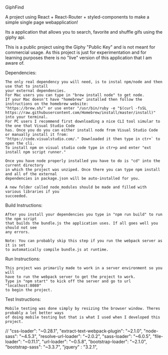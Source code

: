 GiphFind

A project using React + React-Router + styled-components to make a simple single page webapplication!

Its a application that allows you to search, favorite and shuffle gifs using the giphy api.

This is a public project using the Giphy "Public Key" and is not meant for commercial usage.
As this project is just for experimentation and for learning purposes there is no "live" 
version of this application that I am aware of.

Dependencies:

    The only real dependency you will need, is to instal npm/node and then use that to install
    your external dependencies. 
    For Mac users you can type in "brew install node" to get node.
    If your Mac doesn't have "homebrew" installed then follow the instructions on the homebrew website:
    "https://brew.sh/" or use enter "/usr/bin/ruby -e "$(curl -fsSL https://raw.githubusercontent.com/Homebrew/install/master/install)"
    into your terminal.
    For PC users I recommend first downloading a nice CLI tool simular to the one that Visual Studio Code
    has. Once you do you can either install node from Visual Studio Code or manually install it from:
    "https://code.visualstudio.com/." Downloaded it then type in ctr+` to open the cli. 
    To install npm on visual studio code type in ctr+p and enter "ext install npm script runner."

    Once you have node properly installed you have to do is "cd" into the current directory
    in which the project was unziped. Once there you can type npm install and all of the external
    dependencies in package.json will be auto-installed for you.

    A new folder called node_modules should be made and filled with various libraries if you 
    succeeded.
    
Build Instructions:
    
    After you install your dependencies you type in "npm run build" to run the npm script 
    that builds the bundle.js the application uses. If all goes well you should not see
    any errors.

    Note: You can probably skip this step if you run the webpack server as it is set
    to automatically compile bundle.js at runtime.

Run Instructions:
    
    This project was primarily made to work in a server environment so you will
    have to run the webpack server to get the project to work.
    Type in "npm start" to kick off the server and go to url "localhost:8080"
    to begin the project.

Test Instructions:

    Mobile testing was done simply by resizing the browser window. Theres probably a lot better ways 
    of doing mobile testing but that is what I used when I developed this project.








//
     "css-loader": "~0.28.1",
     "extract-text-webpack-plugin": "~2.1.0",
     "node-sass": "~4.5.3",
     "resolve-url-loader": "~2.0.2",
     "sass-loader": "~6.0.5",
     "file-loader": "~0.11.1",
     "url-loader": "~0.5.8",
     "bootstrap-loader": "~2.1.0",
     "bootstrap-sass": "~3.3.7",
     "jquery" : "3.2.1",